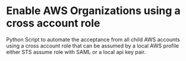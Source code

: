 # Enable AWS Organizations using a cross account role
Python Script to automate the acceptance from all child AWS accounts using a cross account role that can be assumed by a local AWS profile either STS assume role with SAML or a local api key pair.
